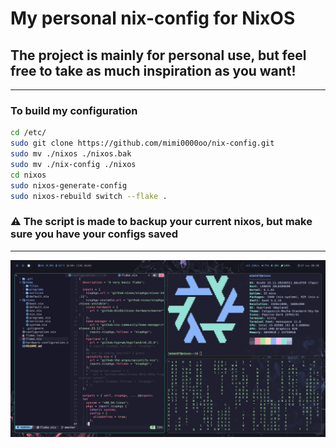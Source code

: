 # My personal nix-config for NixOS

## The project is mainly for personal use, but feel free to take as much inspiration as you want!

___

### To build my configuration
```bash
cd /etc/
sudo git clone https://github.com/mimi0000oo/nix-config.git
sudo mv ./nixos ./nixos.bak
sudo mv ./nix-config ./nixos
cd nixos
sudo nixos-generate-config
sudo nixos-rebuild switch --flake .
```
### ⚠️ The script is made to backup your current nixos, but make sure you have your configs saved

___

![Alt text](./screenshot.png?raw=true "There was a screenshot :(")
